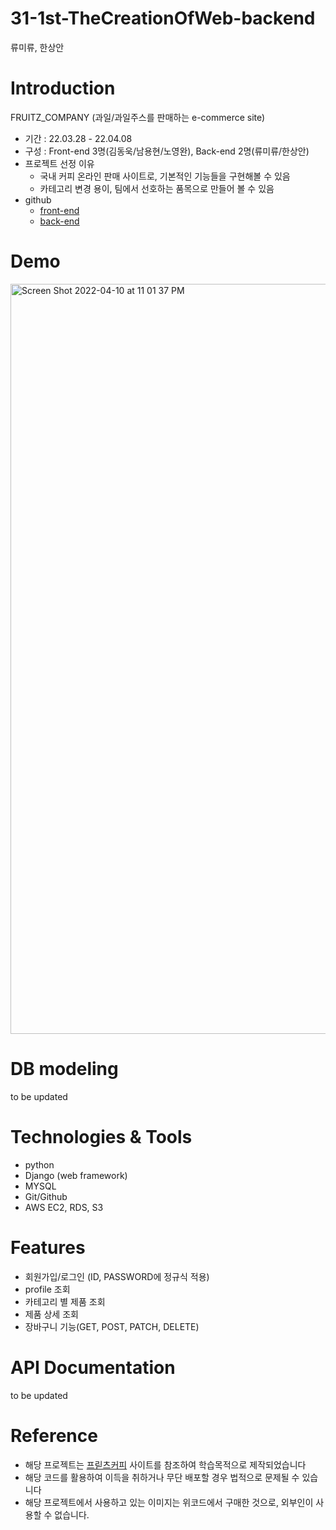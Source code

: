 # 31-1st-TheCreationOfWeb-backend
류미류, 한상안

<h1>Introduction</h1>

FRUITZ_COMPANY (과일/과일주스를 판매하는 e-commerce site) 
+ 기간 : 22.03.28 - 22.04.08
+ 구성 : Front-end 3명(김동욱/남용현/노영완), Back-end 2명(류미류/한상안)
+ 프로젝트 선정 이유 
  - 국내 커피 온라인 판매 사이트로, 기본적인 기능들을 구현해볼 수 있음 
  - 카테고리 변경 용이, 팀에서 선호하는 품목으로 만들어 볼 수 있음 
+ github 
  - [front-end](https://github.com/wecode-bootcamp-korea/31-1st-TheCreationOfWeb-frontend)
  - [back-end](https://github.com/wecode-bootcamp-korea/31-1st-TheCreationOfWeb-backend)



<h1>Demo</h1>
<img width="1200" alt="Screen Shot 2022-04-10 at 11 01 37 PM" src="https://user-images.githubusercontent.com/97735091/162623031-440162c7-d1c7-49b6-ba67-aea00dbc55cb.png">

<h1>DB modeling</h1>
to be updated 

<h1>Technologies & Tools</h1>

+ python 
+ Django (web framework)
+ MYSQL
+ Git/Github
+ AWS EC2, RDS, S3

<h1>Features</h1>

+ 회원가입/로그인 (ID, PASSWORD에 정규식 적용)
+ profile 조회 
+ 카테고리 별 제품 조회 
+ 제품 상세 조회 
+ 장바구니 기능(GET, POST, PATCH, DELETE)

<h1>API Documentation</h1>
to be updated

<h1>Reference</h1>

- 해당 프로젝트는 [프릳츠커피](https://fritz.co.kr/) 사이트를 참조하여 학습목적으로 제작되었습니다
- 해당 코드를 활용하여 이득을 취하거나 무단 배포할 경우 법적으로 문제될 수 있습니다
- 해당 프로젝트에서 사용하고 있는 이미지는 위코드에서 구매한 것으로, 외부인이 사용할 수 없습니다.
